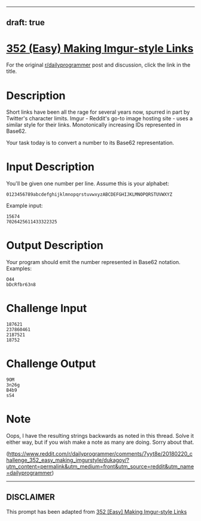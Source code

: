 ---
draft: true
----

# [352 (Easy) Making Imgur-style Links](https://www.reddit.com/r/dailyprogrammer/comments/7yyt8e/20180220_challenge_352_easy_making_imgurstyle/)

For the original [r/dailyprogrammer](https://www.reddit.com/r/dailyprogrammer/) post and discussion, click the link in the title.

# Description
Short links have been all the rage for several years now, spurred in part by Twitter's character limits. Imgur - Reddit's go-to image hosting site - uses a similar style for their links. Monotonically increasing IDs represented in Base62. 

Your task today is to convert a number to its Base62 representation.

# Input Description
You'll be given one number per line. Assume this is your alphabet:


```
0123456789abcdefghijklmnopqrstuvwxyzABCDEFGHIJKLMNOPQRSTUVWXYZ
```
Example input:


```
15674
7026425611433322325
```
# Output Description
Your program should emit the number represented in Base62 notation. Examples:


```
O44
bDcRfbr63n8
```
# Challenge Input

```
187621
237860461
2187521
18752
```
# Challenge Output

```
9OM
3n26g
B4b9
sS4
```
# Note
Oops, I have the resulting strings backwards as noted in this thread. Solve it either way, but if you wish make a note as many are doing. Sorry about that.

(https://www.reddit.com/r/dailyprogrammer/comments/7yyt8e/20180220_challenge_352_easy_making_imgurstyle/dukagoy/?utm_content=permalink&utm_medium=front&utm_source=reddit&utm_name=dailyprogrammer)

----
## **DISCLAIMER**
This prompt has been adapted from [352 [Easy] Making Imgur-style Links](https://www.reddit.com/r/dailyprogrammer/comments/7yyt8e/20180220_challenge_352_easy_making_imgurstyle/
)
